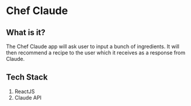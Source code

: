 # Chef Claude

## What is it?
The Chef Claude app will ask user to input a bunch of ingredients. It will then recommend a recipe to the user which it receives as a response from Claude.

## Tech Stack
1. ReactJS
2. Claude API